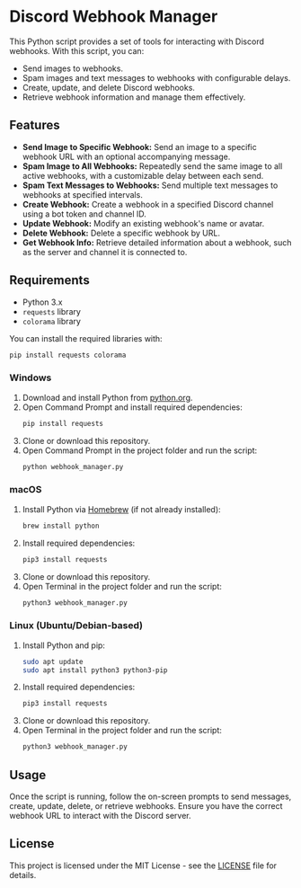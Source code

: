 # Discord Webhook Manager

This Python script provides a set of tools for interacting with Discord webhooks. With this script, you can:
- Send images to webhooks.
- Spam images and text messages to webhooks with configurable delays.
- Create, update, and delete Discord webhooks.
- Retrieve webhook information and manage them effectively.

## Features

- **Send Image to Specific Webhook:** Send an image to a specific webhook URL with an optional accompanying message.
- **Spam Image to All Webhooks:** Repeatedly send the same image to all active webhooks, with a customizable delay between each send.
- **Spam Text Messages to Webhooks:** Send multiple text messages to webhooks at specified intervals.
- **Create Webhook:** Create a webhook in a specified Discord channel using a bot token and channel ID.
- **Update Webhook:** Modify an existing webhook's name or avatar.
- **Delete Webhook:** Delete a specific webhook by URL.
- **Get Webhook Info:** Retrieve detailed information about a webhook, such as the server and channel it is connected to.

## Requirements

- Python 3.x
- `requests` library
- `colorama` library

You can install the required libraries with:

```bash
pip install requests colorama

```

### Windows
1. Download and install Python from [python.org](https://www.python.org/downloads/).
2. Open Command Prompt and install required dependencies:
   ```bash
   pip install requests
   ```
3. Clone or download this repository.
4. Open Command Prompt in the project folder and run the script:
   ```bash
   python webhook_manager.py
   ```

### macOS
1. Install Python via [Homebrew](https://brew.sh/) (if not already installed):
   ```bash
   brew install python
   ```
2. Install required dependencies:
   ```bash
   pip3 install requests
   ```
3. Clone or download this repository.
4. Open Terminal in the project folder and run the script:
   ```bash
   python3 webhook_manager.py
   ```

### Linux (Ubuntu/Debian-based)
1. Install Python and pip:
   ```bash
   sudo apt update
   sudo apt install python3 python3-pip
   ```
2. Install required dependencies:
   ```bash
   pip3 install requests
   ```
3. Clone or download this repository.
4. Open Terminal in the project folder and run the script:
   ```bash
   python3 webhook_manager.py
   ```

## Usage
Once the script is running, follow the on-screen prompts to send messages, create, update, delete, or retrieve webhooks. Ensure you have the correct webhook URL to interact with the Discord server.

## License
This project is licensed under the MIT License - see the [LICENSE](LICENSE) file for details.
```

